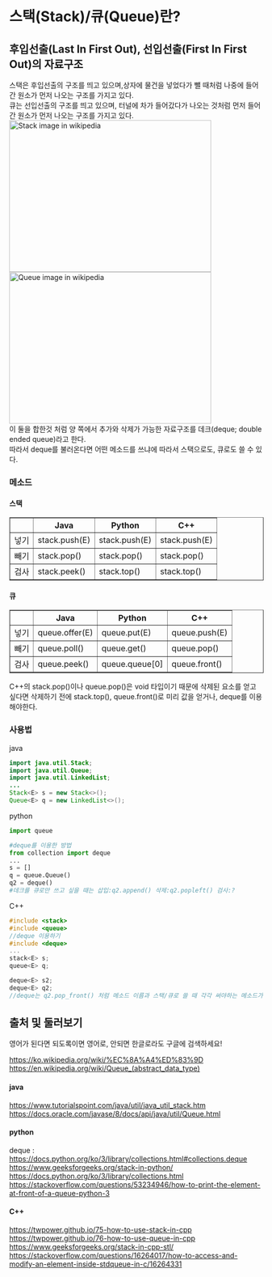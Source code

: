 # 스택(Stack)/큐(Queue)란?
## 후입선출(Last In First Out), 선입선출(First In First Out)의 자료구조
스택은 후입선출의 구조를 띄고 있으며,상자에 물건을 넣었다가 뺄 때처럼 나중에 들어간 원소가 먼저 나오는 구조를 가지고 있다.  
큐는 선입선출의 구조를 띄고 있으며, 터널에 차가 들어갔다가 나오는 것처럼 먼저 들어간 원소가 먼저 나오는 구조를 가지고 있다.  
<img src = "https://upload.wikimedia.org/wikipedia/commons/thumb/2/29/Data_stack.svg/1280px-Data_stack.svg.png" alt = "Stack image in wikipedia" height = "300" width = "400" />
<img src = "https://upload.wikimedia.org/wikipedia/commons/thumb/5/52/Data_Queue.svg/1920px-Data_Queue.svg.png" alt = "Queue image in wikipedia" height = "300" width = "400" />  
이 둘을 합한것 처럼 양 쪽에서 추가와 삭제가 가능한 자료구조를 데크(deque; double ended queue)라고 한다.  
따라서 deque를 불러온다면 어떤 메소드를 쓰냐에 따라서 스택으로도, 큐로도 쓸 수 있다.  

### 메소드  
#### 스택
<table border="1">
        <th></th>
	    <th>Java</th>
	    <th>Python</th>
        <th>C++</th>
	    <tr>
	        <td>넣기</td>
	        <td>stack.push(E)</td>
            	<td>stack.push(E)</td>
            	<td>stack.push(E)</td>
	    </tr>
	    <tr>
	        <td>빼기</td>
	        <td>stack.pop()</td>
            	<td>stack.pop()</td>
            	<td>stack.pop()</td>
	    </tr>
        <tr>
            <td>검사</td>
            <td>stack.peek()</td>
            <td>stack.top()</td>
            <td>stack.top()</td>
        </tr>
    </table>  
    
#### 큐
<table border="1">
        <th></th>
	    <th>Java</th>
	    <th>Python</th>
        <th>C++</th>
	    <tr>
	        <td>넣기</td>
	        <td>queue.offer(E)</td>
            	<td>queue.put(E)</td>
            	<td>queue.push(E)</td>
	    </tr>
	    <tr>
	        <td>빼기</td>
	        <td>queue.poll()</td>
            	<td>queue.get()</td>
            	<td>queue.pop()</td>
	    </tr>
        <tr>
            <td>검사</td>
            <td>queue.peek()</td>
            <td>queue.queue[0]</td>
            <td>queue.front()</td>
        </tr>
    </table>
  
C++의 stack.pop()이나 queue.pop()은 void 타입이기 때문에 삭제된 요소를 얻고 싶다면 삭제하기 전에 stack.top(), queue.front()로 미리 값을 얻거나, deque를 이용해야한다.

### 사용법
java  
```java
import java.util.Stack;
import java.util.Queue;
import java.util.LinkedList;
...
Stack<E> s = new Stack<>();
Queue<E> q = new LinkedList<>();
```
python  
```python
import queue

#deque를 이용한 방법
from collection import deque
...
s = []
q = queue.Queue()
q2 = deque()
#데크를 큐로만 쓰고 싶을 때는 삽입:q2.append() 삭제:q2.popleft() 검사:?
```
C++
```C++
#include <stack>
#include <queue>
//deque 이용하기
#include <deque>
...
stack<E> s;
queue<E> q;

deque<E> s2;
deque<E> q2;
//deque는 q2.pop_front() 처럼 메소드 이름과 스택/큐로 쓸 때 각각 써야하는 메소드가 다르므로 주의!
```


출처 및 둘러보기
--  
영어가 된다면 되도록이면 영어로, 안되면 한글로라도 구글에 검색하세요!  
  
https://ko.wikipedia.org/wiki/%EC%8A%A4%ED%83%9D  
https://en.wikipedia.org/wiki/Queue_(abstract_data_type)  
#### java  
https://www.tutorialspoint.com/java/util/java_util_stack.htm  
https://docs.oracle.com/javase/8/docs/api/java/util/Queue.html  

#### python  
deque : https://docs.python.org/ko/3/library/collections.html#collections.deque  
https://www.geeksforgeeks.org/stack-in-python/  
https://docs.python.org/ko/3/library/collections.html  
https://stackoverflow.com/questions/53234946/how-to-print-the-element-at-front-of-a-queue-python-3  

#### C++  
https://twpower.github.io/75-how-to-use-stack-in-cpp  
https://twpower.github.io/76-how-to-use-queue-in-cpp  
https://www.geeksforgeeks.org/stack-in-cpp-stl/  
https://stackoverflow.com/questions/16264017/how-to-access-and-modify-an-element-inside-stdqueue-in-c/16264331  

